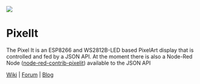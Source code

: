 ![](https://raw.githubusercontent.com/o0shojo0o/ioBroker.pixelit/master/admin/pixelit.png)
# PixelIt
The Pixel It is an ESP8266 and WS2812B-LED based PixelArt display that is controlled and fed by a JSON API.
At the moment there is also a Node-Red Node ([node-red-contrib-pixelit](https://flows.nodered.org/node/node-red-contrib-pixelit)) available to the JSON API

[Wiki](https://wiki.dietru.de/books/pixel-it) | 
[Forum](https://forum.bastelbunker.de/t/pixel-it) | 
[Blog](https://www.bastelbunker.de/pixel-it/)
